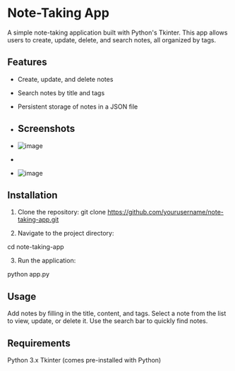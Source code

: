 # Note-Taking App

A simple note-taking application built with Python's Tkinter. This app allows users to create, update, delete, and search notes, all organized by tags.

## Features

- Create, update, and delete notes
- Search notes by title and tags
- Persistent storage of notes in a JSON file

- ## Screenshots
- ![image](https://github.com/user-attachments/assets/543d58d7-9f60-4d23-9ab0-c3d9d7a7692c)

- 

- ![image](https://github.com/user-attachments/assets/884a64a1-b171-4c9f-93db-d49e1b825db1)



## Installation

1. Clone the repository:
   git clone https://github.com/yourusername/note-taking-app.git

2. Navigate to the project directory:
  
  cd note-taking-app
  
3. Run the application:
  
  python app.py
  
 ## Usage
 
Add notes by filling in the title, content, and tags.
Select a note from the list to view, update, or delete it.
Use the search bar to quickly find notes.

## Requirements

Python 3.x
Tkinter (comes pre-installed with Python)
